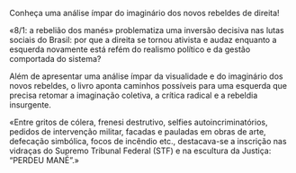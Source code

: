 Conheça uma análise ímpar do imaginário dos novos rebeldes de direita!

 «8/1: a rebelião dos manés» problematiza uma inversão decisiva nas lutas sociais do Brasil: por que a direita se tornou ativista e audaz enquanto a esquerda novamente está refém do realismo político e da gestão comportada do sistema? 

Além de apresentar uma análise ímpar da visualidade e do imaginário dos novos rebeldes, o livro aponta caminhos possíveis para uma esquerda que precisa retomar a imaginação coletiva, a crítica radical e a rebeldia insurgente.

«Entre gritos de cólera, frenesi destrutivo, selfies  autoincriminatórios, pedidos de intervenção militar, facadas e  pauladas em obras de arte, defecação simbólica, focos de incêndio etc., destacava-se a inscrição nas vidraças do Supremo Tribunal Federal (STF) e na escultura da Justiça: “PERDEU MANÉ”.»




